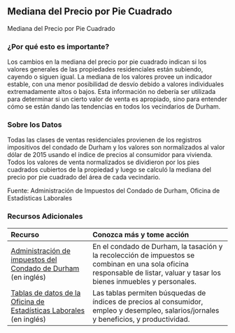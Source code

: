 ## Mediana del Precio por Pie Cuadrado
Mediana del Precio por Pie Cuadrado

### ¿Por qué esto es importante?
Los cambios en la mediana del precio por pie cuadrado indican si los valores generales de las propiedades residenciales están subiendo, cayendo o siguen igual. La mediana de los valores provee un indicador estable, con una menor posibilidad de desvío debido a valores individuales extremadamente altos o bajos. Esta información no debería ser utilizada para determinar si un cierto valor de venta es apropiado, sino para entender cómo se están dando las tendencias en todos los vecindarios de Durham.

### Sobre los Datos
Todas las clases de ventas residenciales provienen de los registros impositivos del condado de Durham y los valores son normalizados al valor dólar de 2015 usando el índice de precios al consumidor para vivienda. Todos los valores de venta normalizados se dividieron por los pies cuadrados cubiertos de la propiedad y luego se calculó la mediana del precio por pie cuadrado del área de cada vecindario. 

Fuente: Administración de Impuestos del Condado de Durham, Oficina de Estadísticas Laborales 

### Recursos Adicionales

|Recurso | Conozca más y tome acción |
|:--- | :--- |
|[Administración de impuestos del Condado de Durham](https://www.dconc.gov/county-departments/departments-f-z/tax-administration) (en inglés) | En el condado de Durham, la tasación y la recolección de impuestos se combinan en una sola oficina responsable de listar, valuar y tasar los bienes inmuebles y personales.
|[Tablas de datos de la Oficina de Estadísticas Laborales ](http://www.bls.gov/data/) (en inglés) | Las tablas permiten búsquedas de índices de precios al consumidor, empleo y desempleo, salarios/jornales y beneficios, y productividad. 
